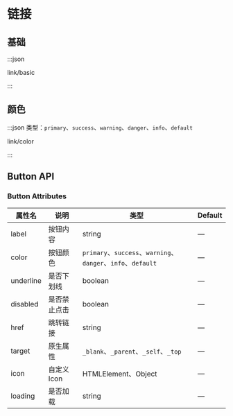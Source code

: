 # 链接

## 基础

:::json

link/basic

:::

## 颜色

:::json 类型：`primary`、`success`、`warning`、`danger`、`info`、`default`

link/color

:::

## Button API

### Button Attributes

| 属性名             | 说明               | 类型              | Default           |
| ----------------- | ----------------- | ----------------- | ----------------- |
| label | 按钮内容 | string | — |
| color | 按钮颜色 | `primary`、`success`、`warning`、`danger`、`info`、`default` | — |
| underline | 是否下划线 | boolean | — |
| disabled | 是否禁止点击 | boolean | — |
| href | 跳转链接 | string | — |
| target | 原生属性 | `_blank`、`_parent`、`_self`、`_top` | — |
| icon | 自定义 Icon | HTMLElement、Object | — |
| loading | 是否加载 | string | — |
